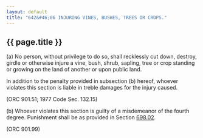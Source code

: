 ```yaml
---
layout: default 
title: "642&#46;06 INJURING VINES, BUSHES, TREES OR CROPS."
---
```


{{ page.title }}
----------------

​(a) No person, without privilege to do so, shall recklessly cut down,
destroy, girdle or otherwise injure a vine, bush, shrub, sapling, tree
or crop standing or growing on the land of another or upon public land.

In addition to the penalty provided in subsection (b) hereof, whoever
violates this section is liable in treble damages for the injury caused.

(ORC 901.51; 1977 Code Sec. 132.15)

​(b) Whoever violates this section is guilty of a misdemeanor of the
fourth degree. Punishment shall be as provided in Section
[698.02](38e2f631.html).

(ORC 901.99)
